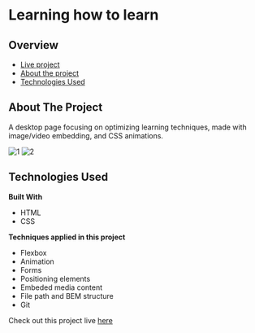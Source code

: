 # Learning how to learn

## Overview

- [Live project](https://nitzanye.github.io/web_project_1/)
- [About the project](#about-the-project)
- [Technologies Used](#technologies-used)


## About The Project
A desktop page focusing on optimizing learning techniques, made with image/video embedding, and CSS animations.

![1](https://user-images.githubusercontent.com/93406243/167497135-492e629e-c21a-4a79-8004-d4f0cdf54ecc.png)
![2](https://user-images.githubusercontent.com/93406243/167497283-55e1e7db-bae6-4105-81ee-08376fa3264b.png)

## Technologies Used

**Built With**

- HTML
- CSS

**Techniques applied in this project**

- Flexbox
- Animation
- Forms
- Positioning elements
- Embeded media content
- File path and BEM structure
- Git

Check out this project live [here](https://nitzanye.github.io/web_project_1/)
